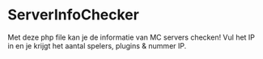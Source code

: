 # ServerInfoChecker
Met deze php file kan je de informatie van MC servers checken! Vul het IP in en je krijgt het aantal spelers, plugins & nummer IP.
